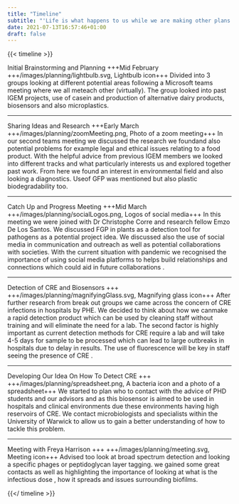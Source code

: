 ```yaml
---
title: "Timeline"
subtitle: "'Life is what happens to us while we are making other plans.' -- Allen Saunders "
date: 2021-07-13T16:57:46+01:00
draft: false
---
```


{{< timeline >}}

Initial Brainstorming and Planning
+++Mid February
+++/images/planning/lightbulb.svg, Lightbulb icon+++
Divided into 3 groups looking at different potential areas following a Microsoft teams meeting where we all meteach other (virtually). The group looked into past IGEM projects, use of casein and production of alternative dairy products, biosensors and also microplastics.

***
Sharing Ideas and Research
+++Early March
+++/images/planning/zoomMeeting.png, Photo of a zoom meeting+++
In our second teams meeting we discussed the research we foundand also potential problems for example legal and ethical issues relating to a food product. With the helpful advice from previous IGEM members we looked into different tracks and what particularly interests us and explored together past work. From here we found an interest in environmental field and also looking a diagnostics. Useof GFP was mentioned but also plastic biodegradability too.

***
Catch Up and Progress Meeting
+++Mid March
+++/images/planning/socialLogos.png, Logos of social media+++
In this meeting we were joined with Dr Christophe Corre and research fellow Emzo De Los Santos. We discussed FGP in plants as a detection tool for pathogens as a  potential project idea. We discussed also the use of social media in communication and outreach as well as potential collaborations with societies. With the current situation with pandemic we recognised the importance of using social media platforms to helps build relationships and connections which could aid in future collaborations .

***
Detection of CRE and Biosensors
+++
+++/images/planning/magnifyingGlass.svg, Magnifying glass icon+++
After further research from break out groups we came across the concern of CRE infections in hospitals by PHE. We decided to think about how we canmake a rapid detection product which can be used by cleaning staff without training and will eliminate the need for a lab. The second factor is highly important as current detection methods for CRE require a lab and will take 4-5 days for sample to be processed which can lead to large outbreaks in hospitals due to delay in results. The use of fluorescence will be key in staff seeing the presence of CRE .

***
Developing Our Idea On How To Detect CRE
+++
+++/images/planning/spreadsheet.png, A bacteria icon and a photo of a spreadsheet+++
We started to plan who to contact with the advice of PHD students and our advisors and as this biosensor is aimed to be used in hospitals and clinical environments due these environments having high reservoirs of CRE. We contact microbiologists and specialists within the University of Warwick to allow us to gain a better understanding of how to tackle this problem.

***
Meeting with Freya Harrison
+++
+++/images/planning/meeting.svg, Meeting icon+++
Advised too look at broad spectrum detection and looking a specific phages or
peptidoglycan layer tagging.  we gained some great contacts as well as
highlighting the importance of looking at what is the infectious dose , how it
spreads and issues surrounding biofilms.

{{</ timeline >}}
